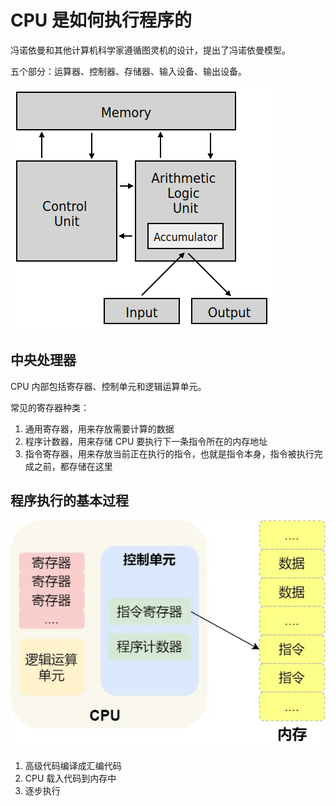 ﻿# CPU 是如何执行程序的

冯诺依曼和其他计算机科学家遵循图灵机的设计，提出了冯诺依曼模型。

五个部分：运算器、控制器、存储器、输入设备、输出设备。

![冯诺依曼模型](./images/2023-03-09-21-35-33.png)

## 中央处理器

CPU 内部包括寄存器、控制单元和逻辑运算单元。

常见的寄存器种类：

1. 通用寄存器，用来存放需要计算的数据
2. 程序计数器，用来存储 CPU 要执行下一条指令所在的内存地址
3. 指令寄存器，用来存放当前正在执行的指令，也就是指令本身，指令被执行完成之前，都存储在这里

## 程序执行的基本过程

![程序执行的基本过程](./images/2023-03-09-21-43-41.png)

1. 高级代码编译成汇编代码
2. CPU 载入代码到内存中
3. 逐步执行

